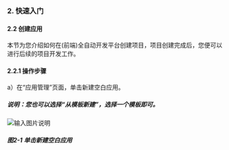 ### 2. 快速入门

#### 2.2 创建应用

本节为您介绍如何在(前端)全自动开发平台创建项目，项目创建完成后，您便可以进行后续的项目开发工作。

#### 2.2.1 操作步骤

a）在“应用管理”页面，单击新建空白应用。

##### 说明：您也可以选择“从模板新建”，选择一个模板即可。

![输入图片说明](../../../images/%20SoFlu%EF%BC%88%E5%89%8D%E7%AB%AF%EF%BC%89%E5%85%A8%E8%87%AA%E5%8A%A8%E5%BC%80%E5%8F%91%E5%B9%B3%E5%8F%B0%E6%95%99%E7%A8%8B/1.%20%E6%9C%80%E6%96%B0%E7%89%88%E6%9C%AC%20-%20%E6%9B%B4%E6%96%B0%E6%97%A5%E6%9C%9F%20-%202023.01.10/2.%E5%BF%AB%E9%80%9F%E5%85%A5%E9%97%A8/2-1.png)

##### 图2-1 单击新建空白应用
